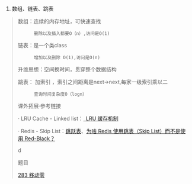 1. 数组、链表、跳表

> 数组：连续的内存地址，可快速查找
>
> 			删除以及插入都要O（n）,访问是O(1)
>
> 链表：是一个类class 
>
> 			增加以及删除 O(1),访问是O(n)
>
> 升维思想：空间换时间，贯穿整个数据结构
>
> 跳表： 加索引 ，索引之间距离是next->next,每家一级索引乘以二
>
> 			查询时间复杂度O（logn）
>
> 
>
> 课外拓展·参考链接
>
> · LRU Cache - Linked list：[ LRU 缓存机制](http://leetcode-cn.com/problems/lru-cache)
>
> · Redis - Skip List：[跳跃表](http://redisbook.readthedocs.io/en/latest/internal-datastruct/skiplist.html)、[为啥 Redis 使用跳表（Skip List）而不是使用 Red-Black？](http://www.zhihu.com/question/20202931)
>
> d
>
> 题目
>
> [283 移动零](https://github.com/en-one/leetcode/blob/main/solution/283.md )

